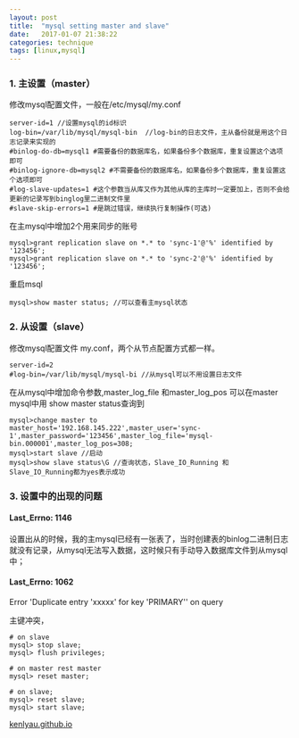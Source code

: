 ```yaml
---
layout: post
title:  "mysql setting master and slave"
date:   2017-01-07 21:38:22
categories: technique
tags: [linux,mysql]
---
```


### 1. 主设置（master）
修改mysql配置文件，一般在/etc/mysql/my.conf

```
server-id=1 //设置mysql的id标识
log-bin=/var/lib/mysql/mysql-bin  //log-bin的日志文件，主从备份就是用这个日志记录来实现的
#binlog-do-db=mysql1 #需要备份的数据库名，如果备份多个数据库，重复设置这个选项 即可
#binlog-ignore-db=mysql2 #不需要备份的数据库名，如果备份多个数据库，重复设置这 个选项即可
#log-slave-updates=1 #这个参数当从库又作为其他从库的主库时一定要加上，否则不会给更新的记录写到binglog里二进制文件里
#slave-skip-errors=1 #是跳过错误，继续执行复制操作(可选)

```
在主mysql中增加2个用来同步的账号

```
mysql>grant replication slave on *.* to 'sync-1'@'%' identified by '123456';
mysql>grant replication slave on *.* to 'sync-2'@'%' identified by '123456';

```
重启msql

```
mysql>show master status; //可以查看主mysql状态
```

### 2. 从设置（slave）
修改mysql配置文件 my.conf，两个从节点配置方式都一样。

```
server-id=2
#log-bin=/var/lib/mysql/mysql-bi //从mysql可以不用设置日志文件
```
在从mysql中增加命令参数,master_log_file 和master_log_pos 可以在master mysql中用 show master status查询到

```
mysql>change master to master_host='192.168.145.222',master_user='sync-1',master_password='123456',master_log_file='mysql-bin.000001',master_log_pos=308;  
mysql>start slave //启动
mysql>show slave status\G //查询状态，Slave_IO_Running 和Slave_IO_Running都为yes表示成功
```

### 3. 设置中的出现的问题
#### Last_Errno: 1146
设置出从的时候，我的主mysql已经有一张表了，当时创建表的binlog二进制日志就没有记录，从mysql无法写入数据，这时候只有手动导入数据库文件到从mysql中；
#### Last_Errno: 1062
Error 'Duplicate entry 'xxxxx' for key 'PRIMARY'' on query

主键冲突，

```
# on slave
mysql> stop slave;
mysql> flush privileges;

# on master rest master
mysql> reset master;

# on slave;
mysql> reset slave;
mysql> start slave;
```
[kenlyau.github.io][link]

[link]:    https://kenlyau.github.io
